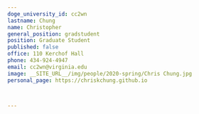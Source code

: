 ```yaml
---
doge_university_id: cc2wn
lastname: Chung
name: Christopher
general_position: gradstudent
position: Graduate Student
published: false
office: 110 Kerchof Hall
phone: 434-924-4947
email: cc2wn@virginia.edu
image: __SITE_URL__/img/people/2020-spring/Chris Chung.jpg
personal_page: https://chriskchung.github.io



---
```

